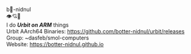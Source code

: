 b🦦-nidnul  
👁️💘🥧  
I do _**Urbit on ARM**_ things  
Urbit AArch64 Binaries: https://github.com/botter-nidnul/urbit/releases  
Group: ~dasfeb/smol-computers  
Website: https://botter-nidnul.github.io  
